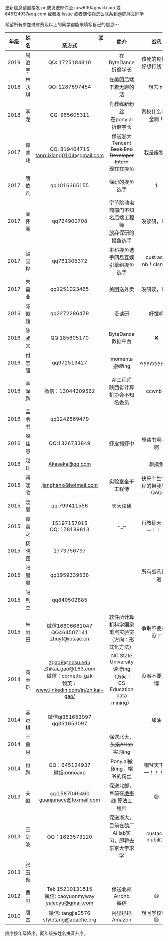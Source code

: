 更新信息请直接发 pr 或发送邮件至 ccw630#gmail.com 或 645124937#qq.com 或者发 issue 或者随便你怎么联系到@陈昶文同学

希望所有参加过省赛及以上的同学都能来填写自己的信息～

<img width=80/>年级|<img width=100/>姓名|<img width=200/>联系方式|                   <img width=400/>简介                   |<img width=400/>战吼
:----:|:----:|:----:|:------------------------------------------------------:|:----:
2019|周泊宇|QQ: 1725184810|                     在ByteDance折磨学长                     |该死的疫情，好想打线下赛
2018|林永琪|QQ: 2287697454|                      在美团后端干着无聊的活                       | 想去inf
2018|李龙|QQ: 965605311|                 肖教练新粉丝<br>在pony.ai折磨学长                 |贵校什么时候金啊！
2017|谭睿翔|QQ: 819464715<br>tanruixiang0104@gmail.com| 保送浙大<br>~~Tencent Back End Developer Intern~~<br>现在在摸鱼 |我是废物！
2017|唐依凡|qq1016365155|                        保研的摸鱼选手                         |1
2017|商怀朋|qq724900708|             字节跳动电商部门不知名后端工程师<br>放弃保研的摸鱼选手              |没读研，可惜
2017|赵国桦|qq761305372|                 ~~本科摸鱼选手~~网易互娱引擎组摸鱼选手                  |cust acm nb！clsnb！
2017|朱磊业|qq1251023465|                         美团送外卖                          |没研读，可惜
2016|陈俊超|qq2272286479|                          没读研                           |好饿啊
2016|陈昶文|QQ:185605170|                     ByteDance 数据中台                     |:x:
2016|付志强|qq972513427|                      momenta搬砖ing                      |wyyyyyyyyyy!
2016|李泽鹏|微信：13044309562|               ~~AI工程师~~<br>陕西省计算机协会不知名委员               |ccwnb！
2016|孟令书|qq1242869479||
2016|殷佳慧|QQ:1326733849|                         虾皮抓虾中                          |想读书啊啊啊啊
2016|赵珏|Akasaka@qq.com||                          想摸鱼                           
2015|蒋涵欣|jianghanx@hotmail.com|                        实验室全干工程侍                        |快来个生物工程的带我毕业QAQ
2015|汤丽|qq:799411556|                          天大读研                          |
2015|谭寓之|15197157015<br>QQ: 178189813|                         \~\_\~                         |肖教练天下第一！！！
2015|杨晓罡|1773756797||
2015|张晨晨|qq1959339538||                        所有战吼再来一遍                        
2015|张钊杰|qq840502885||
2015|朱雨田|微信16606681047<br>QQ464507141<br>zhuyt@ios.ac.cn|               软件所计算机科学国家重点实验室（方向：形式化方法）                |争取不要被卷没了
2014|高志恺|zgao9@ncsu.edu <br>Zhikai_gao@163.com <br>微信：cornetto_gzk <br>领英：www.linkedin.com/in/zhikai-gao/ | NC State University读博ing（方向：CS Education data mining）  |没事不要瞎读博
2014|容运棋|微信qi351653097<br>qq351653097||                           加油                           
2014|王鲁月||保送北大，~~头条AI lab实习ing~~|
2014|肖鹏|QQ：645124937<br>微信:nonoaxp|                   Pony.ai搬砖ing，帽爷的粉丝                   |帽爷天下第一！！！、
2013|关俊|qq:1587046460<br>guanjunace@foxmail.com|      保送北邮，目前在[地平线](https://www.horizon.ai/) 算法工程师      |:smile:
2013|王剑波|QQ：1623573120|              保送浙大，目前在鹅厂AI lab实习，即将去东京大学求学              |custacm niubility!
2013|张玉超|||
2012|曹雨|Tel: 15210131515<br>微信: caoyuonmyway<br>yalecyu@gmail.com|              保送北邮<br>~~Airbnb~~<br>~~微信~~              |:smile:
2010|唐杰|微信: tangjie0576<br>styletang@apache.org|                   ~~阿里巴巴~~<br>Amazon                   |想回学校看雪:smile:

排序按年级降序，同年级按姓名拼音升序。
